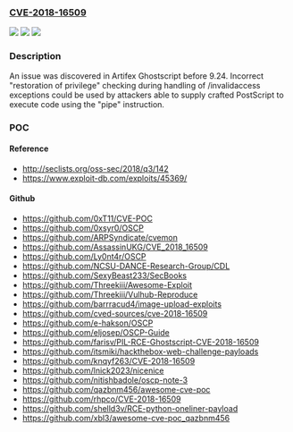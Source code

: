 ### [CVE-2018-16509](https://cve.mitre.org/cgi-bin/cvename.cgi?name=CVE-2018-16509)
![](https://img.shields.io/static/v1?label=Product&message=n%2Fa&color=blue)
![](https://img.shields.io/static/v1?label=Version&message=n%2Fa&color=blue)
![](https://img.shields.io/static/v1?label=Vulnerability&message=n%2Fa&color=brighgreen)

### Description

An issue was discovered in Artifex Ghostscript before 9.24. Incorrect "restoration of privilege" checking during handling of /invalidaccess exceptions could be used by attackers able to supply crafted PostScript to execute code using the "pipe" instruction.

### POC

#### Reference
- http://seclists.org/oss-sec/2018/q3/142
- https://www.exploit-db.com/exploits/45369/

#### Github
- https://github.com/0xT11/CVE-POC
- https://github.com/0xsyr0/OSCP
- https://github.com/ARPSyndicate/cvemon
- https://github.com/AssassinUKG/CVE_2018_16509
- https://github.com/Ly0nt4r/OSCP
- https://github.com/NCSU-DANCE-Research-Group/CDL
- https://github.com/SexyBeast233/SecBooks
- https://github.com/Threekiii/Awesome-Exploit
- https://github.com/Threekiii/Vulhub-Reproduce
- https://github.com/barrracud4/image-upload-exploits
- https://github.com/cved-sources/cve-2018-16509
- https://github.com/e-hakson/OSCP
- https://github.com/eljosep/OSCP-Guide
- https://github.com/farisv/PIL-RCE-Ghostscript-CVE-2018-16509
- https://github.com/itsmiki/hackthebox-web-challenge-payloads
- https://github.com/knqyf263/CVE-2018-16509
- https://github.com/lnick2023/nicenice
- https://github.com/nitishbadole/oscp-note-3
- https://github.com/qazbnm456/awesome-cve-poc
- https://github.com/rhpco/CVE-2018-16509
- https://github.com/shelld3v/RCE-python-oneliner-payload
- https://github.com/xbl3/awesome-cve-poc_qazbnm456

